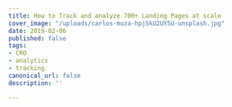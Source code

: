 ```yaml
---
title: How to Track and analyze 700+ Landing Pages at scale
cover_image: "/uploads/carlos-muza-hpjSkU2UYSU-unsplash.jpg"
date: 2019-02-06
published: false
tags:
- CRO
- analytics
- tracking
canonical_url: false
description: ''

---
```

